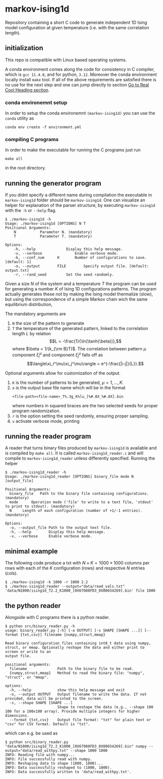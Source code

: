 # markov-ising1d
Repository containing a short C code to generate independent 1D Ising model configuration at given temperature (i.e. with the same correlation length).

## initialization
This repo is compatible with Linux based operating systems.

A conda environment comes along the code for consistency in C compiler, which is `gcc 11.4.0`, and for python, `3.12`. Moreover the conda environment locally install `make` tool. If all of the above requirements are satisfied there is no use for the next step and one can jump directly to section [Go to Real Cool Heading section](#compiling-c-programs).

### conda environemnt setup
In order to setup the conda environemnt `(markov-ising1d)` you can use the `conda` utility as
```
conda env create -f environment.yml
```
### compiling C programs 
In order to make the executable for running the C programs just run
```
make all
```
in the root directory.

## running the generator program
If you didnt specify a different name during compilation the executable in `markov-ising1d` folder should be `markov-ising1d`. One can visualize an helper for explanation of the parser structure, by executing `markov-ising1d` with the `-h` or `--help` flag. 
```
$ ./markov-ising1d -h
Usage: ./markov-ising1d [OPTIONS] N T
Positional Arguments:
	N			Parameter N. (mandatory)
	T			Parameter T. (mandatory)

Options:
	-h, --help				Display this help message.
	-v, --verbose				Enable verbose mode.
	-k, --conf_num		K		Number of configurations to save. [default: 1]
	-o, --output		FILE		Specify output file. [default: output.txt]
	-r, --rand_seed			Set the seed randomly.

```
Given a size $N$ of the system and a temperature $T$ the program can be used for generating a number $K$ of Ising 1D configurations patterns. The program actually generates these not by making the Ising model thermalize (slow), but using the correspondence of a simple Markov chain wich the same equilibrium distribution, 

The mandatory arguments are

1. `N` the size of the pattern to generate
2. `T` the temperature of the generated pattern, linked to the correlation length $L$ by relation 
    $$L = -\frac{1}{\ln(\tanh(\beta))},$$ 
    where $\beta = 1/(k_{\rm B}T)$. The correlation between pattern $\mu$ component $\xi_i^\mu$ and component $\xi_j^\mu$ falls off as
    $$\langle\xi_i^\mu\xi_j^\mu\rangle = e^{-\frac{|i-j|}{L}}.$$

Optional arguments allow for customization of the output.

1. `K` is the number of patterns to be generated, $\mu=1, \dots, K$. 
2. `o` is the output base file name which will be in the format
    ```
    <file-path><file-name>_T%.3g_K%lu_[%#.8X_%#.8X].bin
    ```
    where numbers in squared braces are the two selected seeds for proper program randomization.
3. `r` is the option setting the seed randomly, ensuring proper sampling.
4. `v` activate verbose mode, printing 

## running the reader program
A reader that turns binary files produced by `markov-ising1d` is available and is compiled by `make all`. It is called `markov-ising1d_reader.c` and will compile to `markov-ising1d_reader` unless differently specified. Running the helper 
```
$ ./markov-ising1d_reader -h
Usage: ./markov-ising1d_reader [OPTIONS] binary_file mode N [output_file]

Positional Arguments:
  binary_file	Path to the binary file containing configurations. (mandatory)
  mode		Operation mode ('file' to write to a text file, 'stdout' to print to stdout). (mandatory)
  N		Length of each configuration (number of +1/-1 entries). (mandatory)

Options:
  -o, --output_file	Path to the output text file.
  -h, --help		Display this help message.
  -v, --verbose		Enable verbose mode.
```
## minimal example
The following code produce a txt with $N\times K=1000\times 1000$ columns per rows with each of the $K$ configuration (rows) and respective $N$ entries (cols). 
```
$ ./markov-ising1d -k 1000 -r 1000 2.2
$ ./markov-ising1d_reader --output="data/read_vals.txt" 'data/N1000/ising1d_T2.2_K1000_[0X67088FD3_0X00034269].bin' file 1000
```
## the python reader
Alongside with C programs there is a python reader.
```
$ python src/binary_reader.py -h
usage: binary_reader.py [-h] [-o OUTPUT] [-s SHAPE [SHAPE ...]] [--format {txt,csv}] filename {numpy,struct,mmap}

Read binary configuration files containing int8_t data using numpy, struct, or mmap. Optionally reshape the data and either print to screen or write to an
output file.

positional arguments:
  filename              Path to the binary file to be read.
  {numpy,struct,mmap}   Method to read the binary file: "numpy", "struct", or "mmap".

options:
  -h, --help            show this help message and exit
  -o, --output OUTPUT   Output filename to write the data. If not provided, data will be printed to the screen.
  -s, --shape SHAPE [SHAPE ...]
                        Shape to reshape the data (e.g., --shape 100 100 for a 100x100 array). Provide multiple integers for higher dimensions.
  --format {txt,csv}    Output file format: "txt" for plain text or "csv" for CSV format. Default is "txt".
```
which can e.g. be used as 
```
$ python src/binary_reader.py "data/N1000/ising1d_T2.2_K1000_[0X67088FD3_0X00034269].bin" numpy --output="data/read_withpy.txt" --shape 1000 1000
INFO: Reading file with numpy...
INFO: File successfully read with numpy.
INFO: Reshaping data to shape (1000, 1000)...
INFO: Data successfully reshaped to (1000, 1000).
INFO: Data successfully written to 'data/read_withpy.txt'.
```